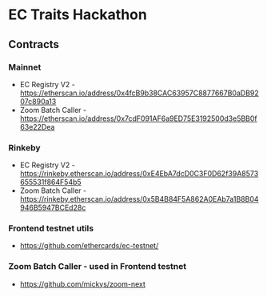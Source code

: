 # EC Traits Hackathon

## Contracts
### Mainnet
- EC Registry V2 - https://etherscan.io/address/0x4fcB9b38CAC63957C8877667B0aDB9207c890a13
- Zoom Batch Caller - https://etherscan.io/address/0x7cdF091AF6a9ED75E3192500d3e5BB0f63e22Dea


### Rinkeby
- EC Registry V2 - https://rinkeby.etherscan.io/address/0xE4EbA7dcD0C3F0D62f39A8573655531f864F54b5
- Zoom Batch Caller - https://rinkeby.etherscan.io/address/0x5B4B84F5A862A0EAb7a1B8B04946B5947BCEd28c


### Frontend testnet utils
- https://github.com/ethercards/ec-testnet/


### Zoom Batch Caller - used in Frontend testnet
- https://github.com/mickys/zoom-next
